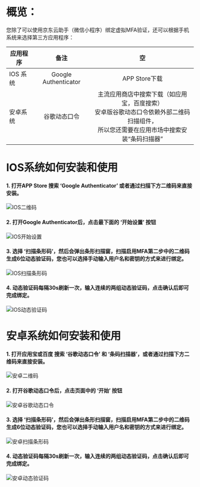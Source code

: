 # 概览：
您除了可以使用京东云助手（微信小程序）绑定虚拟MFA验证，还可以根据手机系统来选择第三方应用程序：

应用程序|备注|空
---|:--:|:---:
IOS 系统|Google Authenticator|APP Store下载
安卓系统|谷歌动态口令|主流应用商店中搜索下载（如应用宝，百度搜索）<br />安卓版谷歌动态口令依赖外部二维码扫描组件，<br />所以您还需要在应用市场中搜索安装“条码扫描器”

# IOS系统如何安装和使用

#### 1. 打开APP Store 搜索 ‘Google Authenticator’ 或者通过扫描下方二维码来直接安装。

![IOS二维码](../../../../image/IAM/MFA/IOS二维码.png)

#### 2. 打开Google Authenticator后，点击最下面的 ‘开始设置’ 按钮

![IOS开始设置](../../../../image/IAM/MFA/IOS开始设置.png)

#### 3. 选择 ‘扫描条形码’，然后会弹出条形扫描窗，扫描启用MFA第二步中的二维码生成6位动态验证码，您也可以选择手动输入用户名和密钥的方式来进行绑定。

![IOS扫描条形码](../../../../image/IAM/MFA/IOS扫描条形码.png)

#### 4. 动态验证码每隔30s刷新一次，输入连续的两组动态验证码，点击确认后即可完成绑定。

![IOS动态验证码](../../../../image/IAM/MFA/IOS动态验证码.png)

# 安卓系统如何安装和使用
#### 1. 打开应用宝或百度 搜索 ‘谷歌动态口令’ 和 ‘条码扫描器’，或者通过扫描下方二维码来直接安装。

![安卓二维码](../../../../image/IAM/MFA/安卓二维码.png)

#### 2. 打开谷歌动态口令后，点击页面中的 ‘开始’ 按钮

![安卓谷歌动态口令](../../../../image/IAM/MFA/安卓谷歌动态口令.png)

#### 3. 选择 ‘扫描条形码’，然后会弹出条形扫描窗，扫描启用MFA第二步中的二维码生成6位动态验证码，您也可以选择手动输入用户名和密钥的方式来进行绑定。 

![安卓扫描条形码](../../../../image/IAM/MFA/安卓扫描条形码.png)

#### 4. 动态验证码每隔30s刷新一次，输入连续的两组动态验证码，点击确认后即可完成绑定。 

![安卓动态验证码](../../../../image/IAM/MFA/安卓动态验证码.png)
